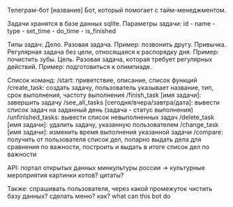 Телеграм-бот [название]
Бот, который помогает с тайм-менеджментом. 

Задачи хранятся в базе данных sqlite. 
Параметры задачи: id - name - type - set_time - do_time - is_finished

Типы задач:
Дело. Разовая задача. Пример: позвонить другу.
Привычка. Регулярная задача без цели, относящаяся к распорядку дня. Пример: почистить зубы.
Цель. Разовая задача, которая требует регулярных действий. Пример: подготовиться к олимпиаде.


Список команд:
/start: приветствие, описание, список функций
/create_task: создать задачу, пользователь указывает название, тип, срок выполнения, частоту выполнения
/finish_task [имя задачи]: завершить задачу
/see_all_tasks [сегодня/вчера/завтра/дата]: вывести список задач на заданный день (задача - статус выполнения)
/unfinished_tasks: вывести список невыполненных задач
/delete_task [имя задачи]: удалить задачу, указанную пользователем
/change_task [имя задачи]: изменить время выполнения указанной задачи
/compare: получить от пользователя список дел, попарно выдать дела для сравнения по важности, построить и выдать в итоге список дел по важности

API:
портал открытых данных минкультуры россии -> культурные мероприятия
картинки котов?
цитаты?

Также:
спрашивать пользователя, через какой промежуток чистить базу данных?
сделать меню? как?
what can this bot do
